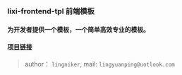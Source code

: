 ### lixi-frontend-tpl 前端模板

#### 为开发者提供一个模板，一个简单高效专业的模板。


#### <a href="https://github.com/lixi-ui" target="_blank">项目链接</a>

> author： `lingniker`,  mail: `lingyuanping@uotlook.com`
